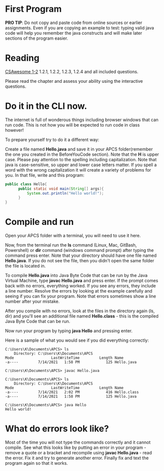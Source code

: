 

# First Program

**PRO TIP**: Do not copy and paste code from online sources or earlier assignments. Even if you are copying an example to test: typing valid java code will help you remember the java constructs and will make later sections of the program easier.

# Reading
[CSAwesome 1-2](https://runestone.academy/ns/books/published/csawesome/Unit1-Getting-Started/topic-1-2-java-intro.html#first-java-program)
1.2.1, 1.2.2, 1.2.3, 1.2.4 and all included questions.

Please read the chapter and assess your ability using the interactive questions.

# Do it in the CLI now.
The internet is full of wonderous things including browser windows that can run code. This is not how you will be expected to run code in class however!

To prepare yourself try to do it a different way:

Create a file named **Hello.java** and save it in your APCS folder(remember the one you created in the BeforeYouCode section). Note that the **H** is upper case.
Please pay attention to the spelling including capitalization. Note that java is case-sensitive, so upper and lower case letters matter. If you spell a word with the wrong capitalization it will create a variety of problems for you. 
In that file, write and this program:

```java
public class Hello{
      public static void main(String[] args){
          System.out.println("Hello world!");
      }
}
```

# Compile and run
Open your APCS folder with a terminal, you will need to use it here.

Now, from the terminal run the **ls** command (Linux, Mac, GitBash, Powershell) or **dir**
command (windows command prompt) after typing the command press enter. Note that your directory should have one file
named **Hello.java**. If you do not see the file, then you didn't open the same folder the file is located in.

To compile **Hello.java** into Java Byte Code that can be run by the Java
Virtual Machine, type **javac Hello.java** and press enter. If the prompt comes back
with no errors, everything worked. If you see any errors, they include a line number. 
Resolve the errors by looking at the example carefully and seeing if you can fix your program. 
Note that errors sometimes show a line number after your mistake.

After you compile with no errors, look at the files in the directory again (ls, dir) and you'll see an
additional file named **Hello.class** - this is the compiled Java Byte
Code that can be run. 

Now run your program by typing **java Hello** and pressing enter.

Here is a sample of what you would see if you did everything correctly:
```
C:\Users\K\Documents\APCS> ls
    Directory: C:\Users\K\Documents\APCS
Mode                 LastWriteTime         Length Name
-a----         7/14/2021   1:58 PM            125 Hello.java

C:\Users\K\Documents\APCS> javac Hello.java

C:\Users\K\Documents\APCS> ls
    Directory: C:\Users\K\Documents\APCS
Mode                 LastWriteTime         Length Name
-a----         7/14/2021   2:02 PM            416 Hello.class
-a----         7/14/2021   1:58 PM            125 Hello.java

C:\Users\K\Documents\APCS> java Hello
Hello world!

```

# What do errors look like?

Most of the time you will not type the commands correctly and it cannot compile. See what this looks like by putting an error in your program - remove a quote or a bracket and recompile using **javac Hello.java** - read the error. Fix it and try to
generate another error. Finally fix and text the program again so that
it works.


